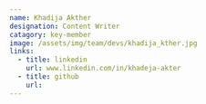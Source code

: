 ```yaml
---
name: Khadija Akther
designation: Content Writer
catagory: key-member
image: /assets/img/team/devs/khadija_kther.jpg
links:
  - title: linkedin
    url: www.linkedin.com/in/khadeja-akter
  - title: github
    url: 
---
```


